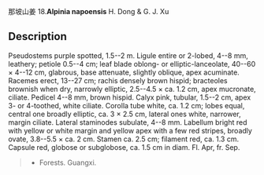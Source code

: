 那坡山姜
18.**Alpinia napoensis** H. Dong & G. J. Xu

## Description
Pseudostems purple spotted, 1.5--2 m. Ligule entire or 2-lobed, 4--8 mm, leathery; petiole 0.5--4 cm; leaf blade oblong- or elliptic-lanceolate, 40--60 × 4--12 cm, glabrous, base attenuate, slightly oblique, apex acuminate. Racemes erect, 13--27 cm; rachis densely brown hispid; bracteoles brownish when dry, narrowly elliptic, 2.5--4.5 × ca. 1.2 cm, apex mucronate, ciliate. Pedicel 4--8 mm, brown hispid. Calyx pink, tubular, 1.5--2 cm, apex 3- or 4-toothed, white ciliate. Corolla tube white, ca. 1.2 cm; lobes equal, central one broadly elliptic, ca. 3 × 2.5 cm, lateral ones white, narrower, margin ciliate. Lateral staminodes subulate, 4--8 mm. Labellum bright red with yellow or white margin and yellow apex with a few red stripes, broadly ovate, 3.8--5.5 × ca. 2 cm. Stamen ca. 2.5 cm; filament red, ca. 1.3 cm. Capsule red, globose or subglobose, ca. 1.5 cm in diam. Fl. Apr, fr. Sep.


> * Forests. Guangxi.

